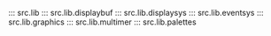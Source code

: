 ::: src.lib
::: src.lib.displaybuf
::: src.lib.displaysys
::: src.lib.eventsys
::: src.lib.graphics
::: src.lib.multimer
::: src.lib.palettes


